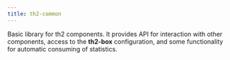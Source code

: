 ```yaml
---
title: th2-common
---
```


Basic library for th2 components. It provides API for interaction with other components, access to the **th2-box** configuration, and some functionality for automatic consuming of statistics. 
